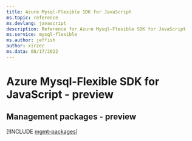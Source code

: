 ```yaml
---
title: Azure Mysql-Flexible SDK for JavaScript
ms.topic: reference
ms.devlang: javascript
description: Reference for Azure Mysql-Flexible SDK for JavaScript
ms.service: mysql-flexible
ms.author: jeffish
author: xirzec
ms.data: 08/17/2022
---
```

# Azure Mysql-Flexible SDK for JavaScript - preview

## Management packages - preview
[!INCLUDE [mgmt-packages](mysql-flexible-mgmt-index.md)]
